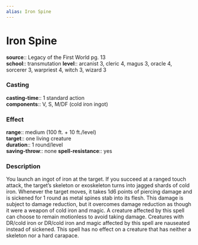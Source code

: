 ```yaml
---
alias: Iron Spine
---
```


# Iron Spine 

**source**:: Legacy of the First World pg. 13  
**school**:: transmutation
**level**:: arcanist 3, cleric 4, magus 3, oracle 4, sorcerer 3, warpriest 4, witch 3, wizard 3

### Casting 

**casting-time**:: 1 standard action  
**components**:: V, S, M/DF (cold iron ingot)

### Effect 

**range**:: medium (100 ft. + 10 ft./level)  
**target**:: one living creature  
**duration**:: 1 round/level  
**saving-throw**:: none
**spell-resistance**:: yes

### Description 

You launch an ingot of iron at the target. If you succeed at a ranged touch attack, the target’s skeleton or exoskeleton turns into jagged shards of cold iron. Whenever the target moves, it takes 1d6 points of piercing damage and is sickened for 1 round as metal spines stab into its flesh. This damage is subject to damage reduction, but it overcomes damage reduction as though it were a weapon of cold iron and magic. A creature affected by this spell can choose to remain motionless to avoid taking damage. Creatures with DR/cold iron or DR/cold iron and magic affected by this spell are nauseated instead of sickened. This spell has no effect on a creature that has neither a skeleton nor a hard carapace.
